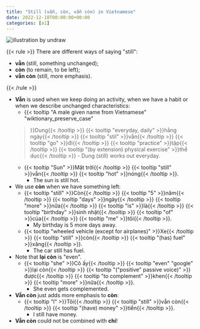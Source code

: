 ```yaml
---
title: "Still (vẫn, còn, vẫn còn) in Vietnamese"
date: 2022-12-18T00:00:00+00:00
categories: [a1]
---
```


![illustration by undraw](/images/undraw_Percentages_re_a1ao.png)

{{< rule >}}
There are different ways of saying "still":

- **vẫn** (still, something unchanged);
- **còn** (to remain, to be left);
- **vẫn còn** (still, more emphasis).

{{< /rule >}}

- **Vẫn** is used when we keep doing an activity, when we have a habit
  or when we describe unchanged characteristics:
    - {{< tooltip
        "A male given name from Vietnamese"
        "wiktionary_preserve_case"
    >}}Dung{{< /tooltip >}}
    {{< tooltip "everyday, daily" >}}hằng ngày{{< /tooltip >}}
    {{< tooltip "stil" >}}vẫn{{< /tooltip >}}
    {{< tooltip "go" >}}đi{{< /tooltip >}}
    {{< tooltip "practice" >}}tập{{< /tooltip >}}
    {{< tooltip "(by extension) physical exercise" >}}thể dục{{< /tooltip >}}
        - Dung (still) works out everyday.
    - {{< tooltip "Sun" >}}Mặt trời{{< /tooltip >}}
    {{< tooltip "still" >}}vẫn{{< /tooltip >}}
    {{< tooltip "hot" >}}nóng{{< /tooltip >}}.
        - The sun is still hot.
- We use **còn** when we have something left:
    - {{< tooltip "still" >}}Còn{{< /tooltip >}}
      {{< tooltip "5" >}}năm{{< /tooltip >}}
      {{< tooltip "days" >}}ngày{{< /tooltip >}}
      {{< tooltip "more" >}}nữa{{< /tooltip >}}
      {{< tooltip "is" >}}là{{< /tooltip >}}
      {{< tooltip "birthday" >}}sinh nhật{{< /tooltip >}}
      {{< tooltip "of" >}}của{{< /tooltip >}}
      {{< tooltip "me" >}}tôi{{< /tooltip >}}.
        - My birthday is 5 more days away.
    - {{< tooltip "wheeled vehicle (except for airplanes)" >}}Xe{{< /tooltip >}}
      {{< tooltip "still" >}}còn{{< /tooltip >}}
      {{< tooltip "(has) fuel" >}}xăng{{< /tooltip >}}.
        - The car still has fuel.
- Note that **lại còn** is "even".
    - {{< tooltip "she" >}}Cô ấy{{< /tooltip >}}
      {{< tooltip "even" "google" >}}lại còn{{< /tooltip >}}
      {{< tooltip "(\"positive\" passive voice)" >}}được{{< /tooltip >}}
      {{< tooltip "to complement" >}}khen{{< /tooltip >}}
      {{< tooltip "more" >}}nữa{{< /tooltip >}}.
        - She even gets complemented.
- **Vẫn còn** just adds more emphasis to **còn**:
    - {{< tooltip "I" >}}Tôi{{< /tooltip >}}
      {{< tooltip "still" >}}vẫn còn{{< /tooltip >}}
      {{< tooltip "(have) money" >}}tiền{{< /tooltip >}}.
        - I still have money.
- **Vẫn còn** could not be combined with **chỉ**!
